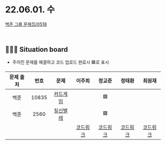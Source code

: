 # 22.06.01. 수

[백준 그룹 문제집/0518](https://www.acmicpc.net/group/workbook/view/13701/45289)

</br>

## 🧑🏽‍💻 Situation board
- 주어진 문제를 해결하고 코드 업로드 완료시 🟩로 표시

|문제 출처|번호|문제|이주희|정교준|정태환|최원재
|:-:|:-:|:-:|:-:|:-:|:-:|:-:
|백준|10835|[카드게임](https://www.acmicpc.net/problem/10835)||🟩|||
|백준|2560|[짚신벌레](https://www.acmicpc.net/problem/2560)||🟩|||
||||[코드링크](이주희/README.md)|[코드링크](정교준/README.md)|[코드링크](정태환/README.md)|[코드링크](최원재/README.md)|
